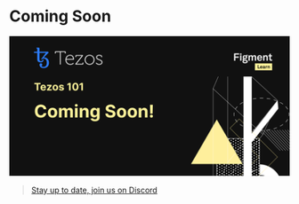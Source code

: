 # Coming Soon

![](../../.gitbook/assets/zzztezos.jpg)

> [Stay up to date, join us on Discord](https://discord.gg/fszyM7K)


